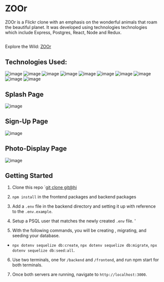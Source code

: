 # ZOOr

ZOOr is a Flickr clone with an emphasis on the wonderful animals that roam the beautiful planet. It was developed using technologies technologies which include Express, Postgres, React, Node and Redux. 

##
Explore the Wild: 
 [ZOOr](https://zoor.herokuapp.com/)
 
## Technologies Used: 
![image](https://user-images.githubusercontent.com/99278056/172105182-5998e8b9-bf5b-4d08-87aa-535d925e664b.png)
![image](https://user-images.githubusercontent.com/99278056/172105199-c01f2585-80bc-497c-8911-ab4f7769eda3.png)
![image](https://user-images.githubusercontent.com/99278056/172105205-e216b524-37f7-40a2-9b0b-7b0f51b53652.png)
![image](https://user-images.githubusercontent.com/99278056/172105213-99c3824e-c9bb-48cd-b407-7374ea670d13.png)
![image](https://user-images.githubusercontent.com/99278056/172105223-92697d98-9238-41c0-a6c7-1ea526fd602b.png)
![image](https://user-images.githubusercontent.com/99278056/172105240-2b13ae60-a508-4590-8720-affd2e4030b3.png)
![image](https://user-images.githubusercontent.com/99278056/172105243-dbcbee47-70f0-4fa6-91ba-6a3377082128.png)
![image](https://user-images.githubusercontent.com/99278056/172105254-c0110a69-e2a4-446a-b9c8-03b9007b90ff.png)
![image](https://user-images.githubusercontent.com/99278056/172105265-5c777d99-4cab-4e50-b710-9ca6b655708d.png)
![image](https://user-images.githubusercontent.com/99278056/172105269-7e3210bc-85b6-4381-b1af-f209ce3c9eb2.png)

## Splash Page 
![image](https://user-images.githubusercontent.com/99278056/172106018-c842c36c-ac57-4521-99dc-5f600c600e6e.png)
## Sign-Up Page 
![image](https://user-images.githubusercontent.com/99278056/172106333-fb1438d4-f5f4-4f6f-bdac-7d63c95dcf9b.png)
## Photo-Display Page 
![image](https://user-images.githubusercontent.com/99278056/172111934-7ff94216-32f5-4ee4-bbcf-1239575ca59d.png)


## Getting Started 

1. Clone this repo `[git clone git@hi](https://github.com/elisaia55/ZOOr)

2. `npm install` in the frontend packages and backend packages

3. Add a `.env` file in the backend directory and setting it up with reference to the `.env.example`.

4. Setup a PSQL user that matches the newly created `.env` file. '

5. With the following commands, you will be creating , migrating, and seeding your database. 

  - `npx dotenv sequelize db:create`, `npx dotenv sequelize db:migrate`, `npx dotenv sequelize db:seed:all`.

6. Use two terminals, one for `/backend` and `/frontend`, and run npm start for both terminals.

7. Once both servers are running, navigate to `http://localhost:3000`. 
